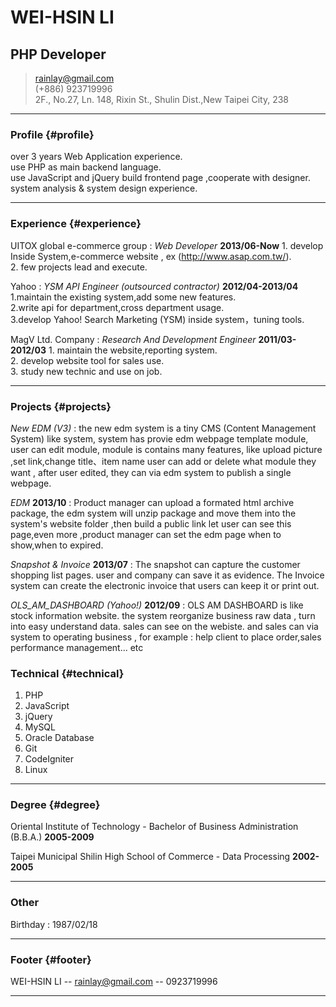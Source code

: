 # WEI-HSIN LI
## PHP Developer

> [rainlay@gmail.com](rainlay@gmail.com)  
> (+886) 923719996  
> 2F., No.27, Ln. 148, Rixin St., Shulin Dist.,New Taipei City, 238

------
### Profile {#profile}

over 3 years Web Application experience.  
use PHP as main backend language.  
use JavaScript and jQuery build frontend page ,cooperate with designer.
system analysis & system design experience.

------

### Experience {#experience}

UITOX global e-commerce group 
: *Web Developer*
    __2013/06-Now__
    1. develop Inside System,e-commerce website , ex (http://www.asap.com.tw/).  
    2. few projects lead and execute.  

Yahoo
: *YSM API Engineer (outsourced contractor)*
    __2012/04-2013/04__
    1.maintain the existing system,add some new features.  
    2.write api for department,cross department usage.  
    3.develop Yahoo! Search Marketing (YSM) inside system，tuning tools.  
  
MagV Ltd. Company
: *Research And Development Engineer*
    __2011/03-2012/03__
    1. maintain the website,reporting system.  
    2. develop website tool for sales use.    
    3. study new technic and use on job.  

------

### Projects {#projects}

*New EDM (V3)*
: the new edm system is a tiny CMS (Content Management System) like system,
system has provie edm webpage template module,
user can edit module, module is contains many features, like upload picture ,set link,change title、item name
user can add or delete what module they want ,
after user edited, they can via edm system to publish a  single webpage.

*EDM*  __2013/10__
: Product manager can upload a formated html archive package, the edm system will unzip package and move them into the system's website folder ,then build a public link let user can see this page,even more ,product manager can set the edm page when to show,when to expired.

*Snapshot & Invoice* __2013/07__
: The snapshot can capture the customer shopping list pages.
  user and company can save it as evidence.
  The Invoice system can create the electronic invoice that users can keep it or print out.

*OLS_AM_DASHBOARD (Yahoo!)* __2012/09__
: OLS AM DASHBOARD is like stock information website.
the system reorganize business raw data , turn into easy understand data. sales can see on the webiste. and sales can via system to operating business , for example : help client to place order,sales performance management... etc

### Technical {#technical}

1. PHP
1. JavaScript
1. jQuery
1. MySQL
1. Oracle Database
1. Git
1. CodeIgniter
1. Linux

------

### Degree {#degree}

Oriental Institute of Technology - Bachelor of Business Administration (B.B.A.)
	__2005-2009__

Taipei Municipal Shilin High School of Commerce - Data Processing
	__2002-2005__

------

### Other 

Birthday : 1987/02/18

------

### Footer {#footer}

WEI-HSIN LI -- [rainlay@gmail.com](rainlay@gmail.com) -- 0923719996

------
